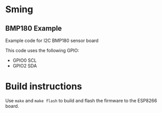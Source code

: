 # Sming 
## BMP180 Example

Example code for I2C BMP180 sensor board

This code uses the following GPIO:

* GPIO0 SCL
* GPIO2 SDA

# Build instructions

Use `make` and `make flash` to build and flash the firmware to the ESP8266 board.
